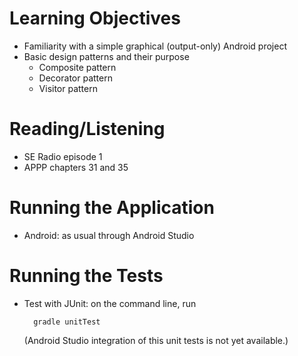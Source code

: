 # Learning Objectives

* Familiarity with a simple graphical (output-only) Android project
* Basic design patterns and their purpose
    * Composite pattern
    * Decorator pattern
    * Visitor pattern

# Reading/Listening

* SE Radio episode 1
* APPP chapters 31 and 35

# Running the Application

* Android: as usual through Android Studio

# Running the Tests

* Test with JUnit: on the command line, run

        gradle unitTest

    (Android Studio integration of this unit tests is not yet available.)
